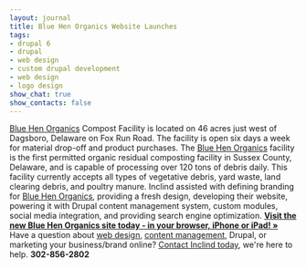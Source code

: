 ```yaml
---
layout: journal
title: Blue Hen Organics Website Launches
tags: 
- drupal 6
- drupal
- web design
- custom drupal development
- web design
- logo design
show_chat: true
show_contacts: false
---
```


<a href="http://www.bluehenorganics.com" target="_blank">Blue Hen Organics</a> Compost Facility is located on 46 acres just west of Dagsboro, Delaware on Fox Run Road. The facility is open six days a week for material drop-off and product purchases. The <a href="http://www.bluehenorganics.com" target="_blank">Blue Hen Organics</a> facility is the first permitted organic residual composting facility in Sussex County, Delaware, and is capable of processing over 120 tons of debris daily. This facility currently accepts all types of vegetative debris, yard waste, land clearing debris, and poultry manure. Inclind assisted with defining branding for <a href="http://www.bluehenorganics.com" target="_blank">Blue Hen Organics</a>, providing a fresh design, developing their website, powering it with Drupal content management system, custom modules, social media integration, and providing search engine optimization. <strong><a href="http://www.bluehenorganics.com" target="_blank">Visit the new Blue Hen Organics site today - in your browser, iPhone or iPad! »</a></strong> Have a question about <a href="/our-work/index.htm">web design</a>, <a href="/portfolio.htm">content management</a>, Drupal, or marketing your business/brand online? <a href="/contact-us.htm">Contact Inclind today</a>, we're here to help. <strong>302-856-2802</strong>